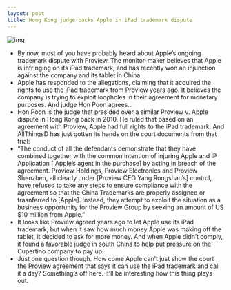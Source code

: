 ```yaml
---
layout: post
title: Hong Kong judge backs Apple in iPad trademark dispute
---
```

![img](http://media.idownloadblog.com/wp-content/uploads/2011/12/courtroom-gavel.jpg)
* By now, most of you have probably heard about Apple’s ongoing trademark dispute with Proview. The monitor-maker believes that Apple is infringing on its iPad trademark, and has recently won an injunction against the company and its tablet in China.
* Apple has responded to the allegations, claiming that it acquired the rights to use the iPad trademark from Proview years ago. It believes the company is trying to exploit loopholes in their agreement for monetary purposes. And judge Hon Poon agrees…
* Hon Poon is the judge that presided over a similar Proview v. Apple dispute in Hong Kong back in 2010. He ruled that based on an agreement with Proview, Apple had full rights to the iPad trademark. And AllThingsD has just gotten its hands on the court documents from that trial:
* “The conduct of all the defendants demonstrate that they have combined together with the common intention of injuring Apple and IP Application [ Apple’s agent in the purchase] by acting in breach of the agreement. Proview Holdings, Proview Electronics and Proview Shenzhen, all clearly under [Proview CEO Yang Rongshan’s] control, have refused to take any steps to ensure compliance with the agreement so that the China Trademarks are properly assigned or trasnferred to [Apple]. Instead, they attempt to exploit the situation as a business opportunity for the Proview Group by seeking an amount of US $10 million from Apple.”
* It looks like Proview agreed years ago to let Apple use its iPad trademark, but when it saw how much money Apple was making off the tablet, it decided to ask for more money. And when Apple didn’t comply, it found a favorable judge in south China to help put pressure on the Cupertino company to pay up.
* Just one question though. How come Apple can’t just show the court the Proview agreement that says it can use the iPad trademark and call it a day? Something’s off here. It’ll be interesting how this thing plays out.

